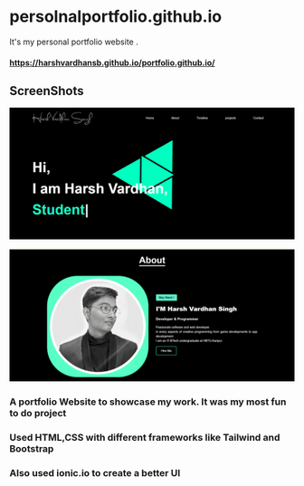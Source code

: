 # persolnalportfolio.github.io
It's my personal portfolio website . 



#### https://harshvardhansb.github.io/portfolio.github.io/

## ScreenShots

![](ss/ss1.png)

![](ss/ss2.png)

### A portfolio Website to showcase my work. It was my most fun to do project
### Used HTML,CSS with different frameworks like Tailwind and Bootstrap
### Also used ionic.io to create a better UI 



